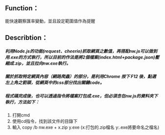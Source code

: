 ## Function：
能快速觀察匯率變動，並且設定範圍值作為提醒
## Describtion：
##### 利用Node.js的功能(request、cheerio)抓取網頁之數值，再搭配nw.js可以做到用.exe的方式執行，所以目前的作法是將2個檔案(index.html+package.json)壓縮成.zip，並且拉向nw.exe執行。
##### 關於抓取特定網頁內容（網路爬蟲）的部分，是利用Chrome 按下 F12 後，點選左上角之箭頭，從網頁中的css部分找出關鍵code。
##### 程式碼完成後，也可以透過指令將檔案打包成.exe，但必須含在nw.js的資料夾下執行，方法如下：
 1. 打開cmd
 2. 使用cd指令，找到該文件的目錄下
 3. 輸入 copy /b nw.exe + x.zip y.exe  (x:打包的.zip檔名 y:.exe將要命名之檔名)
